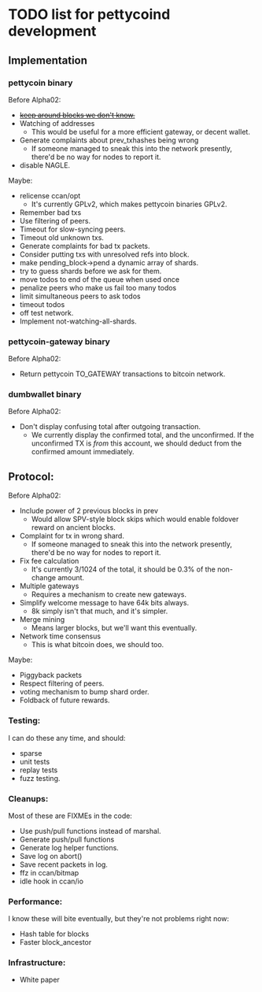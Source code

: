 # TODO list for pettycoind development #

## Implementation ##

### pettycoin binary ###

Before Alpha02:

* [<del>keep around blocks we don't know.</del>](https://github.com/rustyrussell/pettycoin/commit/e37c62e40d2346d2e8ede158fba344355b4aad01#diff-d41d8cd98f00b204e9800998ecf8427e)
* Watching of addresses
    * This would be useful for a more efficient gateway, or decent wallet.
* Generate complaints about prev_txhashes being wrong
    * If someone managed to sneak this into the network presently, there'd
	  be no way for nodes to report it.
* disable NAGLE.
 
Maybe:

* relicense ccan/opt
  * It's currently GPLv2, which makes pettycoin binaries GPLv2.
* Remember bad txs
* Use filtering of peers.
* Timeout for slow-syncing peers.
* Timeout old unknown txs.
* Generate complaints for bad tx packets.
* Consider putting txs with unresolved refs into block.
* make pending_block->pend a dynamic array of shards.
* try to guess shards before we ask for them.
* move todos to end of the queue when used once
* penalize peers who make us fail too many todos
* limit simultaneous peers to ask todos
* timeout todos
* off test network.
* Implement not-watching-all-shards.

### pettycoin-gateway binary ###

Before Alpha02:

* Return pettycoin TO_GATEWAY transactions to bitcoin network.

### dumbwallet binary ###

Before Alpha02:

* Don't display confusing total after outgoing transaction.
    * We currently display the confirmed total, and the unconfirmed.  If
	  the unconfirmed TX is *from* this account, we should deduct from the
	  confirmed amount immediately.

## Protocol: ##

Before Alpha02:

* Include power of 2 previous blocks in prev
    * Would allow SPV-style block skips which would enable foldover reward on ancient blocks.
* Complaint for tx in wrong shard.
    * If someone managed to sneak this into the network presently, there'd
	  be no way for nodes to report it.
* Fix fee calculation
    * It's currently 3/1024 of the total, it should be 0.3% of the non-change
	  amount.
* Multiple gateways
    * Requires a mechanism to create new gateways.
* Simplify welcome message to have 64k bits always.
    * 8k simply isn't that much, and it's simpler.
* Merge mining
    * Means larger blocks, but we'll want this eventually.
* Network time consensus
    * This is what bitcoin does, we should too.

Maybe:

* Piggyback packets
* Respect filtering of peers.
* voting mechanism to bump shard order.
* Foldback of future rewards.

### Testing: ###

I can do these any time, and should:

* sparse
* unit tests
* replay tests
* fuzz testing.

### Cleanups: ###

Most of these are FIXMEs in the code:

* Use push/pull functions instead of marshal.
* Generate push/pull functions
* Generate log helper functions.
* Save log on abort()
* Save recent packets in log.
* ffz in ccan/bitmap
* idle hook in ccan/io

### Performance: ###

I know these will bite eventually, but they're not problems right now:

* Hash table for blocks
* Faster block_ancestor

### Infrastructure: ###

* White paper
